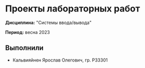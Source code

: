 # Проекты лабораторных работ

**Дисциплина:** "Системы ввода/вывода"

**Период:** весна 2023

## Выполнили

- Кальвияйнен Ярослав Олегович, гр. P33301
